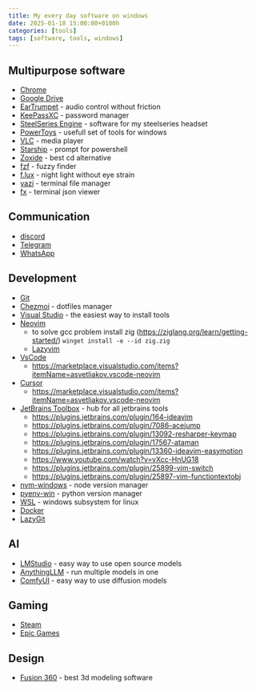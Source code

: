 ```yaml
---
title: My every day software on windows
date: 2025-01-18 15:00:00+0100h
categories: [tools]
tags: [software, tools, windows]
---
```


## Multipurpose software
- [Chrome](https://www.google.com/intl/pl_pl/chrome/)
- [Google Drive](https://support.google.com/a/users/answer/13022292?hl=pl)
- [EarTrumpet](https://apps.microsoft.com/detail/9nblggh516xp) - audio control without friction
- [KeePassXC](https://keepassxc.org/) - password manager
- [SteelSeries Engine](https://steelseries.com/gg/engine) - software for my steelseries headset
- [PowerToys](https://learn.microsoft.com/en-us/windows/powertoys/) - usefull set of tools for windows
- [VLC](https://www.videolan.org/vlc/) - media player
- [Starship](https://github.com/starship/starship) - prompt for powershell
- [Zoxide](https://github.com/ajeetdsouza/zoxide) - best cd alternative
- [fzf](https://github.com/junegunn/fzf) - fuzzy finder
- [f.lux](https://justgetflux.com/) - night light without eye strain
- [yazi](https://yazi-rs.github.io) - terminal file manager
- [fx](https://fx.wtf) - terminal json viewer

## Communication
- [discord](https://discord.com/)
- [Telegram](https://desktop.telegram.org/)
- [WhatsApp](https://www.whatsapp.com/)

## Development
- [Git](https://git-scm.com/)
- [Chezmoi](https://www.chezmoi.io/) - dotfiles manager
- [Visual Studio](https://visualstudio.microsoft.com/) - the easiest way to install tools
- [Neovim](https://neovim.io/)
    - to solve gcc problem install zig (https://ziglang.org/learn/getting-started/) `winget install -e --id zig.zig`
    - [Lazyvim](https://www.lazyvim.org/)
- [VsCode](https://code.visualstudio.com/)
   - https://marketplace.visualstudio.com/items?itemName=asvetliakov.vscode-neovim
- [Cursor](https://www.cursor.com/)
   - https://marketplace.visualstudio.com/items?itemName=asvetliakov.vscode-neovim
- [JetBrains Toolbox](https://www.jetbrains.com/toolbox-app/) - hub for all jetbrains tools
   - https://plugins.jetbrains.com/plugin/164-ideavim
   - https://plugins.jetbrains.com/plugin/7086-acejump
   - https://plugins.jetbrains.com/plugin/13092-resharper-keymap
   - https://plugins.jetbrains.com/plugin/17567-ataman
   - https://plugins.jetbrains.com/plugin/13360-ideavim-easymotion
   - https://www.youtube.com/watch?v=vXcc-HnUG18
   - https://plugins.jetbrains.com/plugin/25899-vim-switch
   - https://plugins.jetbrains.com/plugin/25897-vim-functiontextobj
- [nvm-windows](https://github.com/coreybutler/nvm-windows) - node version manager
- [pyenv-win](https://github.com/pyenv-win/pyenv-win) - python version manager
- [WSL](https://docs.microsoft.com/en-us/windows/wsl/install) - windows subsystem for linux
- [Docker](https://www.docker.com/)
- [LazyGit](https://github.com/jesseduffield/lazygit)


## AI
- [LMStudio](https://lmstudio.ai/) - easy way to use open source models
- [AnythingLLM](https://anythingllm.com/) - run multiple models in one
- [ComfyUI](https://github.com/comfyanonymous/ComfyUI) - easy way to use diffusion models

## Gaming
- [Steam](https://store.steampowered.com/)
- [Epic Games](https://store.epicgames.com/en-US/)

## Design
- [Fusion 360](https://www.autodesk.com/products/fusion-360/personal) - best 3d modeling software
